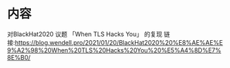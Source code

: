 # 内容
对BlackHat2020 议题 「When TLS Hacks You」 的复现
链接:https://blog.wendell.pro/2021/01/20/BlackHat2020%20%E8%AE%AE%E9%A2%98%20When%20TLS%20Hacks%20You%20%E5%A4%8D%E7%8E%B0/